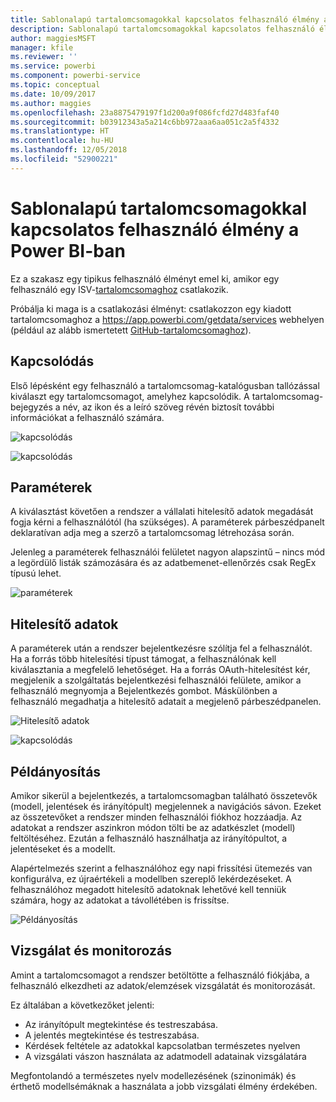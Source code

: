 ```yaml
---
title: Sablonalapú tartalomcsomagokkal kapcsolatos felhasználó élmény a Power BI-ban
description: Sablonalapú tartalomcsomagokkal kapcsolatos felhasználó élmény
author: maggiesMSFT
manager: kfile
ms.reviewer: ''
ms.service: powerbi
ms.component: powerbi-service
ms.topic: conceptual
ms.date: 10/09/2017
ms.author: maggies
ms.openlocfilehash: 23a8875479197f1d200a9f086fcfd27d483faf40
ms.sourcegitcommit: b03912343a5a214c6bb972aaa6aa051c2a5f4332
ms.translationtype: HT
ms.contentlocale: hu-HU
ms.lasthandoff: 12/05/2018
ms.locfileid: "52900221"
---
```

# <a name="template-content-pack-experiences-in-power-bi"></a>Sablonalapú tartalomcsomagokkal kapcsolatos felhasználó élmény a Power BI-ban
Ez a szakasz egy tipikus felhasználó élményt emel ki, amikor egy felhasználó egy ISV-[tartalomcsomaghoz](service-connect-to-services.md) csatlakozik.

Próbálja ki maga is a csatlakozási élményt: csatlakozzon egy kiadott tartalomcsomaghoz a https://app.powerbi.com/getdata/services webhelyen (például az alább ismertetett [GitHub-tartalomcsomaghoz](https://app.powerbi.com/getdata/services/github)).

## <a name="connect"></a>Kapcsolódás
Első lépésként egy felhasználó a tartalomcsomag-katalógusban tallózással kiválaszt egy tartalomcsomagot, amelyhez kapcsolódik. A tartalomcsomag-bejegyzés a név, az ikon és a leíró szöveg révén biztosít további információkat a felhasználó számára.

![kapcsolódás](media/template-content-pack-experience/github_data.png)

![kapcsolódás](media/template-content-pack-experience/github_connect.png)

## <a name="parameters"></a>Paraméterek
A kiválasztást követően a rendszer a vállalati hitelesítő adatok megadását fogja kérni a felhasználótól (ha szükséges). A paraméterek párbeszédpanelt deklaratívan adja meg a szerző a tartalomcsomag létrehozása során.

Jelenleg a paraméterek felhasználói felületet nagyon alapszintű – nincs mód a legördülő listák számozására és az adatbemenet-ellenőrzés csak RegEx típusú lehet.

![paraméterek](media/template-content-pack-experience/github_params.png)

## <a name="credentials"></a>Hitelesítő adatok
A paraméterek után a rendszer bejelentkezésre szólítja fel a felhasználót.  Ha a forrás több hitelesítési típust támogat, a felhasználónak kell kiválasztania a megfelelő lehetőséget. Ha a forrás OAuth-hitelesítést kér, megjelenik a szolgáltatás bejelentkezési felhasználói felülete, amikor a felhasználó megnyomja a Bejelentkezés gombot.  Máskülönben a felhasználó megadhatja a hitelesítő adatait a megjelenő párbeszédpanelen.

![Hitelesítő adatok](media/template-content-pack-experience/github_login.png)

![kapcsolódás](media/template-content-pack-experience/github_creds2.png)

## <a name="instantiation"></a>Példányosítás
Amikor sikerül a bejelentkezés, a tartalomcsomagban található összetevők (modell, jelentések és irányítópult) megjelennek a navigációs sávon.  Ezeket az összetevőket a rendszer minden felhasználói fiókhoz hozzáadja.  Az adatokat a rendszer aszinkron módon tölti be az adatkészlet (modell) feltöltéséhez.  Ezután a felhasználó használhatja az irányítópultot, a jelentéseket és a modellt.

Alapértelmezés szerint a felhasználóhoz egy napi frissítési ütemezés van konfigurálva, ez újraértékeli a modellben szereplő lekérdezéseket.  A felhasználóhoz megadott hitelesítő adatoknak lehetővé kell tenniük számára, hogy az adatokat a távollétében is frissítse.

![Példányosítás](media/template-content-pack-experience/github_dashboard.png)

## <a name="exploration-and-monitoring"></a>Vizsgálat és monitorozás
Amint a tartalomcsomagot a rendszer betöltötte a felhasználó fiókjába, a felhasználó elkezdheti az adatok/elemzések vizsgálatát és monitorozását.

Ez általában a következőket jelenti:

* Az irányítópult megtekintése és testreszabása.
* A jelentés megtekintése és testreszabása.
* Kérdések feltétele az adatokkal kapcsolatban természetes nyelven
* A vizsgálati vászon használata az adatmodell adatainak vizsgálatára

Megfontolandó a természetes nyelv modellezésének (szinonimák) és érthető modellsémáknak a használata a jobb vizsgálati élmény érdekében.


